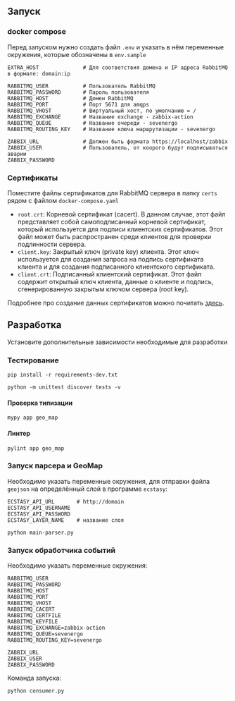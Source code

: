 ## Запуск

### docker compose

Перед запуском нужно создать файл `.env` и указать в нём 
переменные окружения, которые обозначены в `env.sample`

    EXTRA_HOST              # Для соответствия домена и IP адреса RabbitMQ в формате: domain:ip

    RABBITMQ_USER           # Пользователь RabbitMQ
    RABBITMQ_PASSWORD       # Пароль пользователя
    RABBITMQ_HOST           # Домен RabbitMQ
    RABBITMQ_PORT           # Порт 5671 для amqps
    RABBITMQ_VHOST          # Виртуальный хост, по умолчанию = /
    RABBITMQ_EXCHANGE       # Название exchange - zabbix-action
    RABBITMQ_QUEUE          # Название очереди - sevenergo
    RABBITMQ_ROUTING_KEY    # Название ключа маршрутизации - sevenergo
    
    ZABBIX_URL              # Должен быть формата https://localhost/zabbix
    ZABBIX_USER             # Пользователь, от коорого будут подписываться аварии
    ZABBIX_PASSWORD

### Сертификаты

Поместите файлы сертификатов для RabbitMQ сервера в папку `certs` рядом с 
файлом `docker-compose.yaml`

- `root.crt`: Корневой сертификат (cacert). В данном случае, этот файл представляет
    собой самоподписанный корневой сертификат, который используется для подписи клиентских сертификатов.
    Этот файл может быть распространен среди клиентов для проверки подлинности сервера.
- `client.key`: Закрытый ключ (private key) клиента. Этот ключ используется для создания 
    запроса на подпись сертификата клиента и для создания подписанного клиентского сертификата.
- `client.crt`: Подписанный клиентский сертификат. Этот файл содержит открытый ключ клиента, 
    данные о клиенте и подпись, сгенерированную закрытым ключом сервера (root key).

Подробнее про создание данных сертификатов можно почитать [здесь](https://github.com/ig-rudenko/rabbitmq-notifier).


## Разработка

Установите дополнительные зависимости необходимые для разработки

### Тестирование

```shell
pip install -r requirements-dev.txt
```

```shell
python -m unittest discover tests -v
```

#### Проверка типизации

```shell
mypy app geo_map
```
#### Линтер

```shell
pylint app geo_map
```

### Запуск парсера и GeoMap

Необходимо указать переменные окружения, для отправки файла `geojson` 
на определённый слой в программе `ecstasy`:

    ECSTASY_API_URL       # http://domain
    ECSTASY_API_USERNAME
    ECSTASY_API_PASSWORD
    ECSTASY_LAYER_NAME    # название слоя

```shell
python main-parser.py
```

### Запуск обработчика событий

Необходимо указать переменные окружения:

    RABBITMQ_USER
    RABBITMQ_PASSWORD
    RABBITMQ_HOST
    RABBITMQ_PORT
    RABBITMQ_VHOST
    RABBITMQ_CACERT
    RABBITMQ_CERTFILE
    RABBITMQ_KEYFILE
    RABBITMQ_EXCHANGE=zabbix-action
    RABBITMQ_QUEUE=sevenergo
    RABBITMQ_ROUTING_KEY=sevenergo

    ZABBIX_URL
    ZABBIX_USER
    ZABBIX_PASSWORD

Команда запуска:

```shell
python consumer.py
```